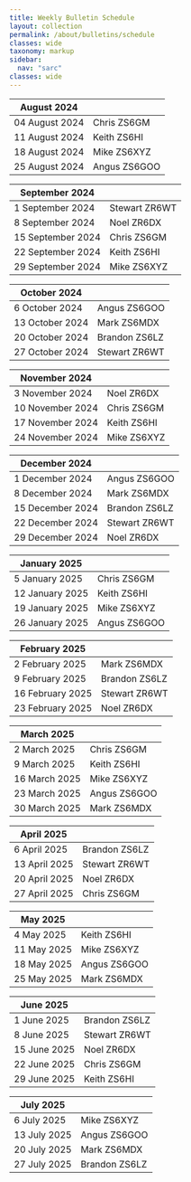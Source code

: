 ```yaml
---
title: Weekly Bulletin Schedule
layout: collection
permalink: /about/bulletins/schedule
classes: wide
taxonomy: markup
sidebar:
  nav: "sarc"
classes: wide
---
```



|August 2024||	
|-------|-------|
|04 August 2024	|Chris ZS6GM|
|11 August 2024	|Keith ZS6HI|
|18 August 2024	|Mike ZS6XYZ|
|25 August 2024	|Angus ZS6GOO|

|September 2024||
|-------|-------|
|1 September 2024|Stewart ZR6WT|
|8 September 2024|Noel ZR6DX|
|15 September 2024|Chris ZS6GM|
|22 September 2024|Keith ZS6HI|
|29 September 2024|Mike ZS6XYZ|

|October 2024||
|-------|-------|
|6 October 2024|Angus ZS6GOO|
|13 October 2024|Mark ZS6MDX|
|20 October 2024|Brandon ZS6LZ|
|27 October 2024|Stewart ZR6WT|

|November 2024||
|-------|-------|
|3 November 2024|Noel ZR6DX|
|10 November 2024|Chris ZS6GM|
|17 November 2024|Keith ZS6HI|
|24 November 2024|Mike ZS6XYZ|

|December 2024||
|-------|-------|
|1 December  2024|Angus ZS6GOO|
|8 December  2024|Mark ZS6MDX|
|15 December  2024|Brandon ZS6LZ|
|22 December  2024|Stewart ZR6WT|
|29 December  2024|Noel ZR6DX|

|January 2025||
|-------|-------|
|5 January 2025|Chris ZS6GM|
|12 January 2025|Keith ZS6HI|
|19 January 2025|Mike ZS6XYZ|
|26 January 2025|Angus ZS6GOO|

|February 2025||
|-------|-------|
|2 February 2025|Mark ZS6MDX|
|9 February 2025|Brandon ZS6LZ|
|16 February 2025|Stewart ZR6WT|
|23 February 2025|Noel ZR6DX|

|March 2025||
|-------|-------|
|2 March 2025|Chris ZS6GM|
|9 March 2025|Keith ZS6HI|
|16 March 2025|Mike ZS6XYZ|
|23 March 2025|Angus ZS6GOO|
|30 March 2025|Mark ZS6MDX|

|April 2025||
|-------|-------|
|6 April 2025|Brandon ZS6LZ|
|13 April 2025|Stewart ZR6WT|
|20 April 2025|Noel ZR6DX|
|27 April 2025|Chris ZS6GM|

|May 2025||
|-------|-------|
|4 May 2025|Keith ZS6HI|
|11 May 2025|Mike ZS6XYZ|
|18 May 2025|Angus ZS6GOO|
|25 May 2025|Mark ZS6MDX|

|June 2025||
|-------|-------|
|1 June 2025|Brandon ZS6LZ|
|8 June 2025|Stewart ZR6WT|
|15 June 2025|Noel ZR6DX|
|22 June 2025|Chris ZS6GM|
|29 June 2025|Keith ZS6HI|

|July 2025||
|-------|-------|
|6 July 2025|Mike ZS6XYZ|
|13 July 2025|Angus ZS6GOO|
|20 July 2025|Mark ZS6MDX|
|27 July 2025|Brandon ZS6LZ|


